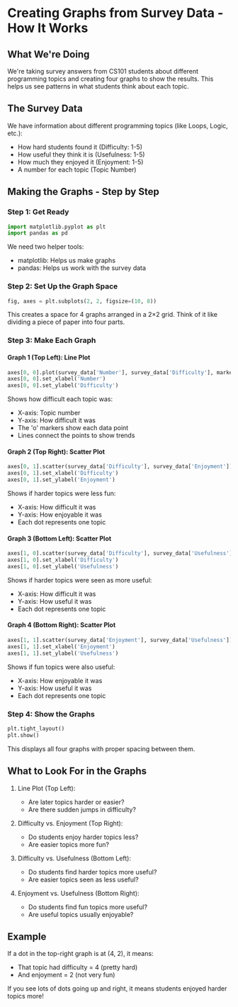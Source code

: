 # Creating Graphs from Survey Data - How It Works

## What We're Doing
We're taking survey answers from CS101 students about different programming topics and creating four graphs to show the results. This helps us see patterns in what students think about each topic.

## The Survey Data
We have information about different programming topics (like Loops, Logic, etc.):
- How hard students found it (Difficulty: 1-5)
- How useful they think it is (Usefulness: 1-5)
- How much they enjoyed it (Enjoyment: 1-5)
- A number for each topic (Topic Number)

## Making the Graphs - Step by Step

### Step 1: Get Ready
```python
import matplotlib.pyplot as plt
import pandas as pd
```
We need two helper tools:
- matplotlib: Helps us make graphs
- pandas: Helps us work with the survey data

### Step 2: Set Up the Graph Space
```python
fig, axes = plt.subplots(2, 2, figsize=(10, 8))
```
This creates a space for 4 graphs arranged in a 2×2 grid.
Think of it like dividing a piece of paper into four parts.

### Step 3: Make Each Graph

#### Graph 1 (Top Left): Line Plot
```python
axes[0, 0].plot(survey_data['Number'], survey_data['Difficulty'], marker='o')
axes[0, 0].set_xlabel('Number')
axes[0, 0].set_ylabel('Difficulty')
```
Shows how difficult each topic was:
- X-axis: Topic number
- Y-axis: How difficult it was
- The 'o' markers show each data point
- Lines connect the points to show trends

#### Graph 2 (Top Right): Scatter Plot
```python
axes[0, 1].scatter(survey_data['Difficulty'], survey_data['Enjoyment'])
axes[0, 1].set_xlabel('Difficulty')
axes[0, 1].set_ylabel('Enjoyment')
```
Shows if harder topics were less fun:
- X-axis: How difficult it was
- Y-axis: How enjoyable it was
- Each dot represents one topic

#### Graph 3 (Bottom Left): Scatter Plot
```python
axes[1, 0].scatter(survey_data['Difficulty'], survey_data['Usefulness'])
axes[1, 0].set_xlabel('Difficulty')
axes[1, 0].set_ylabel('Usefulness')
```
Shows if harder topics were seen as more useful:
- X-axis: How difficult it was
- Y-axis: How useful it was
- Each dot represents one topic

#### Graph 4 (Bottom Right): Scatter Plot
```python
axes[1, 1].scatter(survey_data['Enjoyment'], survey_data['Usefulness'])
axes[1, 1].set_xlabel('Enjoyment')
axes[1, 1].set_ylabel('Usefulness')
```
Shows if fun topics were also useful:
- X-axis: How enjoyable it was
- Y-axis: How useful it was
- Each dot represents one topic

### Step 4: Show the Graphs
```python
plt.tight_layout()
plt.show()
```
This displays all four graphs with proper spacing between them.

## What to Look For in the Graphs

1. Line Plot (Top Left):
   - Are later topics harder or easier?
   - Are there sudden jumps in difficulty?

2. Difficulty vs. Enjoyment (Top Right):
   - Do students enjoy harder topics less?
   - Are easier topics more fun?

3. Difficulty vs. Usefulness (Bottom Left):
   - Do students find harder topics more useful?
   - Are easier topics seen as less useful?

4. Enjoyment vs. Usefulness (Bottom Right):
   - Do students find fun topics more useful?
   - Are useful topics usually enjoyable?

## Example
If a dot in the top-right graph is at (4, 2), it means:
- That topic had difficulty = 4 (pretty hard)
- And enjoyment = 2 (not very fun)

If you see lots of dots going up and right, it means students enjoyed harder topics more!